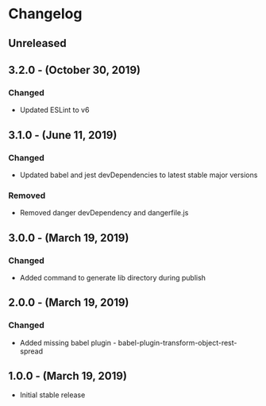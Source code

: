 Changelog
=========

Unreleased
----------

3.2.0 - (October 30, 2019)
----------
### Changed
* Updated ESLint to v6

3.1.0 - (June 11, 2019)
----------
### Changed
* Updated babel and jest devDependencies to latest stable major versions

### Removed
* Removed danger devDependency and dangerfile.js

3.0.0 - (March 19, 2019)
----------
### Changed
* Added command to generate lib directory during publish

2.0.0 - (March 19, 2019)
----------
### Changed
* Added missing babel plugin - babel-plugin-transform-object-rest-spread

1.0.0 - (March 19, 2019)
----------
* Initial stable release
